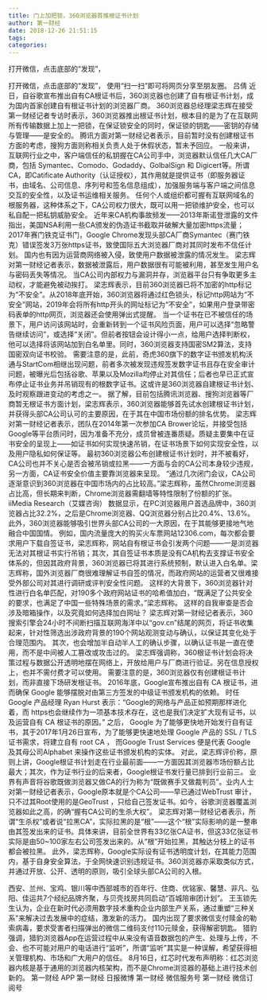 ```yaml
---
title: 门上加把锁，360浏览器首推根证书计划
author: 第一财经
date: 2018-12-26 21:51:15
tags: 
categories: 
---
```

打开微信，点击底部的“发现”，
<!-- more -->
打开微信，点击底部的“发现”，
使用“扫一扫”即可将网页分享至朋友圈。
吕倩
近日，自谷歌宣布推出自有CA根证书后，360浏览器也创建了自有根证书计划，成为国内首家创建自有根证书计划的浏览器厂商。
360浏览器总经理梁志辉在接受第一财经记者专访时表示，360浏览器推出根证书计划，根本目的是为了在互联网所有传输数据上加上一把锁，在保证锁安全的同时，保证锁的钥匙——密钥的存储与管理——是安全的。
腾讯方面对第一财经记者表示，目前暂时没有创建根证书方面的考虑，搜狗方面则称相关负责人处于休假状态，暂未予回应。
一般来讲，互联网行业之中，客户端信任的私钥握在CA公司手中，浏览器默认信任几大CA厂商，包括 Symantec、Comodo、Godaddy、GolbalSign 和 Digicert等。所谓CA，即Catificate Authority（认证授权），其作用就是提供证书（即服务器证书，由域名、公司信息、序列号和签名信息组成），加强服务端与客户端之间信息交互的安全性，以及证书运维相关服务。
任何个人或组织都可握有互联网域名的根服务器，这种体系之下，CA公司权力很大，既可以用一把锁维护安全，也可以私自配一把私钥威胁安全。
近年来CA机构事故频发——2013年斯诺登泄露的文件指出，美国NSA利用一些CA颁发的伪造证书截取并破解大量加密https流量；2017年赛门铁克证书门，Google Chrome发现头部CA厂商Symantec（赛门铁克）错误签发3万张https证书，致使国际五大浏览器厂商对其同时发布不信任计划。
国内也有因为运营商网络被入侵，致使用户数据被泄露的情况发生。
梁志辉对第一财经记者表示，数据被泄露后，用户数据很有可能被利用，甚至发生用户名与密码丢失等情况。
当CA公司内部权力与漏洞并存，浏览器平台只有争取更多主动权，才能避免被动挨打。
梁志辉表示，目前360浏览器已将不加密的http标记为“不安全”。从2018年底开始，360浏览器将通过红色锁头，标记http网站为“不安全”网站，2019年会将所有http开头的网址标记为“不安全”，如果用户登录带密码表单的http网页，浏览器还会使用弹出式提醒。
当一个证书在已不被信任的场景下，用户访问该网站时，会重新转到一个证书风险页面，用户可以选择“忽略警告继续访问”，或选择“关闭”。但前者按钮会设计得小一点，给用户选择判断权，他可以选择将该网站加到白名单里。同时，360浏览器支持国密SM2算法，支持国密双向证书校验。
需要注意的是，此前，奇虎360旗下的数字证书颁发机构沃通与StartCom相继出现问题，前者多次被发现违规签发数字证书且存在安全审计问题，被曝光后包括谷歌、苹果以及Mozilla均停止对其信任；后者也早已正式宣布停止证书业务并吊销现有的根数字证书。这或许是360浏览器自建根证书计划、及时观察跟进变动的考虑之一。
据了解，目前包括腾讯浏览器、搜狗浏览器等厂商暂无根证书方面计划，梁志辉表示，360浏览器能够首先试水创建根证书计划，并获得头部CA公司认可的主要原因，在于其在中国市场份额的排名优势。
梁志辉对第一财经记者表示，团队在2014年第一次参加CA Brower论坛，并接受包括Google等平台质问时，因为准备不充分，成员曾被连番质疑。质疑主要集中在证书安全的呈现上——如证书如何实现快速吊销，在证书场景下如何实现安全性，以及用户隐私如何保证等。
最初360浏览器公布创建根证书计划时，并不被看好，CA公司也并不关心是否会被吊销或拉黑——一方面与会的CA公司本身较少违规，另一方面，CA证书安全价值主要靠浏览器来呈现。
“通过几次闭门会议，CA公司逐渐意识到360浏览器在中国市场内的占比较高。”梁志辉称，虽然Chrome浏览器占比高，但长期来判断，Chrome浏览器需翻墙等特性限制了份额的扩张。
iiMedia Research（艾媒咨询） 数据显示，在PC浏览器用户首选品牌中，360浏览器占比32.2%，之后是Chrome浏览器、QQ浏览器分别占比20.4%、13.6%。
此外，360浏览器能够吸引世界头部CA公司的一大原因，在于其能够更接地气地融合中国国情。
例如，国内流量庞大的购买火车票网站12306.com，每次都会要求用户下载自签证书，梁志辉称，网站自有根证书会引发两个问题——一是浏览器无法对其根证书实行吊销；其次，其自签证书本质是没有CA机构去支撑证书安全体系的，但因其政府背景，360浏览器已将其进行系统预制，默认进入白名单。梁志辉称，国外浏览器厂商很难理解证书自签的情况，而政府网站的运营者又很难接受外部公司对其进行调研或评判安全性问题。
这样的大背景下，360浏览器针对性进行白名单匹配，对190多个政府网站证书的哈希值加白，“既满足了公共安全的要求，也满足了中国一些特殊场景的需求。”梁志辉称。
这样的自我审查是否会涉及暗箱操作，以及究竟如何选择加白网址？
梁志辉对第一财经记者表示，360搜索引擎会24小时不间断扫描互联网海洋中以“gov.cn”结尾的网页，将证书收集起来，针对性筛选出涉政府背景的190个网站观测变动与确认，以保证其变化处于合理范围内。
其次，也会增加半自动半人工的确认步骤，以确认证书是一直在使用，而不是中间被人工篡改或攻击过的。
梁志辉强调称，360根证书计划会将决策过程与数据公开透明地摆在网络上，开放给用户与厂商进行验证。另在信息授权上，也并不需付费才可以使用。
需要注意的是，360浏览器仅有创建根证书计划，而非直接下场研发根证书。
2016年底，Google宣布推出自有 CA 根证书，进而确保 Google 能够摆脱对由第三方签发的中级证书颁发机构的依赖。
时任Google 产品经理 Ryan Hurst 表示：“Google的网络与产品正如预期那样进化着，而 https也会继续作为一项基本技术存在，这也是我们决定扩大现有证书，以及运营自有 CA 根证书的原因。”
之后， Google 为了能够更快地开始发行自有证书，其于2017年1月26日宣布，为了能够更快速地处理 Google 产品的 SSL / TLS 证书需求，将建立自有 root CA ， 而Google Trust Services 便是代表 Google 及其母公司Alphabet 来操作这些证书颁发机构的实体。
对此，梁志辉评价称，原则上讲，Google根证书计划走在行业最前面——一方面因其浏览器市场份额占比最大；其次，作为证书行业的后来者，Google根证书发行量已排到行业前三。
业界有声音将谷歌既做浏览器又做CA的行为称为“既做赛手又做裁判员”。业内人士对第一财经记者表示，Google原本就是个CA公司——早已通过WebTrust 审计，只不过其Root使用的是GeoTrust ，只给自己签发证书。如今，谷歌浏览器覆盖浏览器如此之高，的确“握有CA公司的生杀大权”。
梁志辉对第一财经记者表示，所谓“生杀权”或者说“拉黑CA”，实际拉黑的是“根”——这个“根”实际影响的是一整串由其签发出来的证书。具体来讲，目前全世界有33亿张CA证书，但这33亿张证书实际是由50~100家左右公司签发出来的。从“根”开始拉黑，其触达分枝上的证书都会被拉黑。
此外，梁志辉称，Google实际设有证书透明度计划，在其能力范围内，基于自身安全算法，于全网快速识别违规证书。360浏览器亦采取类似方式，并通过开放、公开、透明的原则，吸引全球头部CA公司的入根。
 
 
西安、兰州、宝鸡、银川等中西部城市的百年行、住商、优铭家、馨慧、非凡、弘阳、佳运共7个经纪品牌齐聚，与贝壳找房共同启动“百城陪审团计划”。
王玉锁先生认为，企业在新时代必须用数字技术重构企业内部生产关系，通过重塑“三种关系”来解决过去发展中的症结，激发新的活力。
国内出现了要求微信支付赎金的勒索病毒，要求受害者扫描弹出的微信二维码支付110元赎金，获得解密钥匙。
猎豹强调，猎豹浏览器App在运营过程中从来没有语音数据包的产生、处理与上传，不会、也不可能对用户的电话进行“监听”，所谓“监听”其实是一种误解，希望获得相关管理机构、市场和广大用户的信任。
8月16日，红芯时代发布声明称：红芯浏览器内核是基于通用的浏览器内核架构，而不是Chrome浏览器的基础上进行技术创新的。
第一财经
APP
第一财经
日报微博
第一财经
微信服务号
第一财经
微信订阅号
